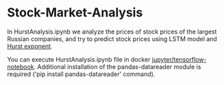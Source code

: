 # Stock-Market-Analysis

In HurstAnalysis.ipynb we analyze the prices of stock prices of the largest Russian companies, and try to predict stock prices using LSTM model and [Hurst exponent](https://pdfs.semanticscholar.org/e796/95f7bf0d923ada8be5cbe986ef225147e1fa.pdf).

You can execute HurstAnalysis.ipynb file in docker [jupyter/tensorflow-notebook](https://hub.docker.com/r/jupyter/tensorflow-notebook).
Additional installation of the pandas-datareader module is required ('pip install pandas-datareader' command).
